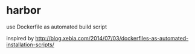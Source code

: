 # harbor
use Dockerfile as automated build script

inspired by http://blog.xebia.com/2014/07/03/dockerfiles-as-automated-installation-scripts/
